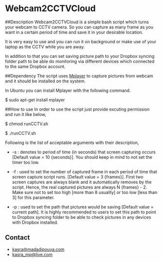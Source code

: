 # Webcam2CCTVCloud
##Description
Webcam2CCTVCloud is a simple bash script which turns your webcam to CCTV camera. So you can capture as many frame as you want in a certain period of time and save it in your desirable location.

It is very easy to use and you can run it on background or make use of your laptop as the CCTV while you are away.

In addition to that you can set saving picture path to your Dropbox syncing folder path to be able do monitoring via different devices which connected to the same Dropbox account.

##Dependency
The script uses [Mplayer](https://www.mplayerhq.hu/) to capture pictures from webcam and it should be installed on the system.

In Ubuntu you can install Mplayer with the following command.

  $ sudo apt-get install mplayer
  
##How to use
In order to use the script just provide excuting permission and run it like below,

  $ chmod runCCTV.sh
  
  $ ./runCCTV.sh
  
Following is the list of acceptable arguments with their description,

* -s : denotes to period of time (in seconds) that screen capturing occurs [Default value = 10 {seconds}]. You should         keep in mind to not set the timer too low.

* -f : used to set the number of captured frame in each period of time that screen capture script runs. [Default value =      3 {frames}]. First two screen captures are always blank and it automatically removes by the script. Hence, the         real captured pictures are always N {frames} - 2. Make sure not to set too high [more than 8 usuallly] or too low      [less than 3] for this parameter.

* -p : used to set the path that pictures would be saving [Default value = current path]. It is highly recommended to         users to set this path to point to Dropbox syncing folder to be able to check pictures in any devices with 	       Dropbox installed.
## Contact
* kasra@madadipouya.com  
* kasra_mp@live.com  
